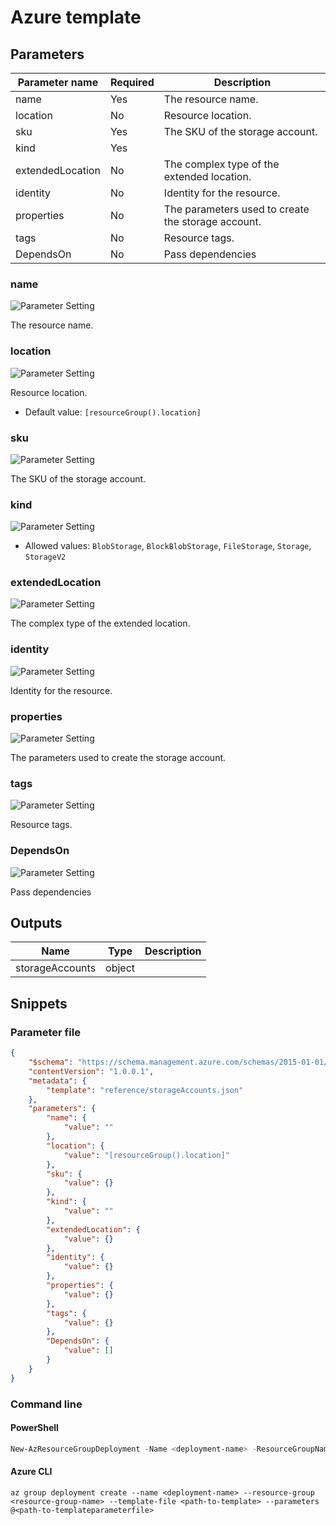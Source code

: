# Azure template

## Parameters

Parameter name | Required | Description
-------------- | -------- | -----------
name           | Yes      | The resource name.
location       | No       | Resource location.
sku            | Yes      | The SKU of the storage account.
kind           | Yes      |
extendedLocation | No       | The complex type of the extended location.
identity       | No       | Identity for the resource.
properties     | No       | The parameters used to create the storage account.
tags           | No       | Resource tags.
DependsOn      | No       | Pass dependencies

### name

![Parameter Setting](https://img.shields.io/badge/parameter-required-orange?style=flat-square)

The resource name.

### location

![Parameter Setting](https://img.shields.io/badge/parameter-optional-green?style=flat-square)

Resource location.

- Default value: `[resourceGroup().location]`

### sku

![Parameter Setting](https://img.shields.io/badge/parameter-required-orange?style=flat-square)

The SKU of the storage account.

### kind

![Parameter Setting](https://img.shields.io/badge/parameter-required-orange?style=flat-square)



- Allowed values: `BlobStorage`, `BlockBlobStorage`, `FileStorage`, `Storage`, `StorageV2`

### extendedLocation

![Parameter Setting](https://img.shields.io/badge/parameter-optional-green?style=flat-square)

The complex type of the extended location.

### identity

![Parameter Setting](https://img.shields.io/badge/parameter-optional-green?style=flat-square)

Identity for the resource.

### properties

![Parameter Setting](https://img.shields.io/badge/parameter-optional-green?style=flat-square)

The parameters used to create the storage account.

### tags

![Parameter Setting](https://img.shields.io/badge/parameter-optional-green?style=flat-square)

Resource tags.

### DependsOn

![Parameter Setting](https://img.shields.io/badge/parameter-optional-green?style=flat-square)

Pass dependencies

## Outputs

Name | Type | Description
---- | ---- | -----------
storageAccounts | object |

## Snippets

### Parameter file

```json
{
    "$schema": "https://schema.management.azure.com/schemas/2015-01-01/deploymentParameters.json#",
    "contentVersion": "1.0.0.1",
    "metadata": {
        "template": "reference/storageAccounts.json"
    },
    "parameters": {
        "name": {
            "value": ""
        },
        "location": {
            "value": "[resourceGroup().location]"
        },
        "sku": {
            "value": {}
        },
        "kind": {
            "value": ""
        },
        "extendedLocation": {
            "value": {}
        },
        "identity": {
            "value": {}
        },
        "properties": {
            "value": {}
        },
        "tags": {
            "value": {}
        },
        "DependsOn": {
            "value": []
        }
    }
}
```

### Command line

#### PowerShell

```powershell
New-AzResourceGroupDeployment -Name <deployment-name> -ResourceGroupName <resource-group-name> -TemplateFile <path-to-template> -TemplateParameterFile <path-to-templateparameter>
```

#### Azure CLI

```text
az group deployment create --name <deployment-name> --resource-group <resource-group-name> --template-file <path-to-template> --parameters @<path-to-templateparameterfile>
```
